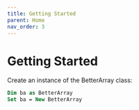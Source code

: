 ```yaml
---
title: Getting Started
parent: Home
nav_order: 3
---
```


# Getting Started

Create an instance of the BetterArray class:

```vb
Dim ba as BetterArray
Set ba = New BetterArray
```